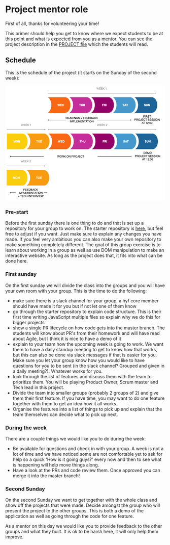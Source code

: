 # Project mentor role

First of all, thanks for volunteering your time! 

This primer should help you get to know where we expect students to be at this point and what is expected from you as a mentor. You can see the project description in the [PROJECT file](./PROJECT.md) which the students will read.

## Schedule
This is the schedule of the project (it starts on the Sunday of the second week):

![Weekflow](assets/project-weeks.png)

### Pre-start
Before the first sunday there is one thing to do and that is set up a repository for your group to work on. The starter repository is [here](https://github.com/HackYourFuture/browser-quiz-project-starter), but feel free to adjust if you want. Just make sure to explain any changes you have made. If you feel very ambitious you can also make your own repository to make something completely different. The goal of this group exercise is to learn about working in a group as well as use DOM manipulation to make an interactive website. As long as the project does that, it fits into what can be done here.

### First sunday
On the first sunday we will divide the class into the groups and you will have your own room with your group. This is the time to do the following:

- make sure there is a slack channel for your group, a hyf core member should have made it for you but if not let one of them know
- go through the starter repository to explain code structure. This is their first time writing JavaScript multiple files so explain why we do this for bigger projects
- show a single PR lifecycle on how code gets into the master branch. The students will know about PR's from their homework and will have read about Agile, but I think it is nice to have a demo of it
- explain to your team how the upcoming week is going to work. We want them to have a daily standup meeting to get to know how that works, but this can also be done via slack messages if that is easier for you. Make sure you let your group know how you would like to have questions for you to be sent (in the slack channel? Grouped and given in a daily meeting?). Whatever works for you.
- look through the list of features and discuss them with the team to prioritize them. You will be playing Product Owner, Scrum master and Tech lead in this project.
- Divide the team into smaller groups (probably 2 groups of 2) and give them their first feature. If you have time, you may want to do one feature together with them to get an idea how it all works.
- Organise the features into a list of things to pick up and explain that the team themselves can decide what to pick up next.

### During the week
There are a couple things we would like you to do during the week:

- Be available for questions and check in with your group. A week is not a lot of time and we have noticed some are not comfortable yet to ask for help so a quick 'How is it going guys?' every now and then to see what is happening will help move things along.
- Have a look at the PRs and code review them. Once approved you can merge it into the master branch!

### Second Sunday
On the second Sunday we want to get together with the whole class and show off the projects that were made. Decide amongst the group who will present the project to the other groups. This is both a demo of the application as well as going through the code for one feature.

As a mentor on this day we would like you to provide feedback to the other groups and what they built. It is ok to be harsh here, it will only help them improve.